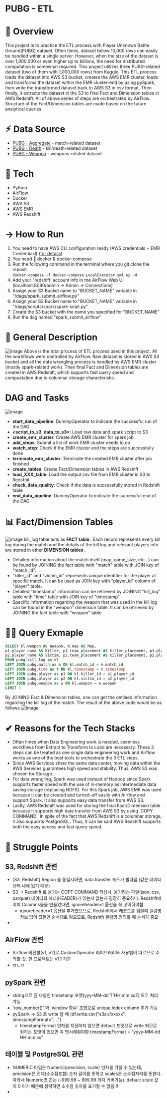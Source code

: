 # PUBG - ETL

# 📖 Overview
This project is to practice the ETL process with Player Unknown Battle Ground(PUBG) dataset. Often times, dataset below 10,000 rows can easily be handled within a single server. However, when the size of the dataset is over 1,000,000 or even higher up to billions, the need for distributed computation is somewhat required. This project utilizes three PUBG-related dataset (two of them with 1,000,000 rows) from Kaggle. This ETL process loads the dataset into AWS S3 bucket, creates the AWS EMR cluster, loads and transforms the dataset within the EMR cluster-end by using pySpark, then write the transformed dataset back to AWS S3 in csv format. Then finally, it extracts the dataset in the S3 to final Fact and Dimension tables in AWS Redshift. All of above series of steps are orchestrated by AirFlow. Structure of the Fact/Dimension tables are made based on the future analytical queries.

# ⚡︎ Data Source
- [PUBG - Aggregate](https://www.kaggle.com/skihikingkevin/pubg-match-deaths?select=aggregate) - match-related dataset <br>
- [PUBG - Death](https://www.kaggle.com/skihikingkevin/pubg-match-deaths?select=deaths) - kill/death-related dataset <br>
- [PUBG - Weapon](https://www.kaggle.com/aadhavvignesh/pubg-weapon-stats?select=pubg-weapon-stats.csv) - weapons-related dataset

# 🚩 Tech
- Python
- AirFlow
- Docker
- AWS S3
- AWS EMR
- AWS Redshift

# → How to Run
1. You need to have AWS CLI configuration ready (AWS credentials + EMR Credentiasl) ([for details](https://docs.aws.amazon.com/cli/latest/userguide/cli-configure-quickstart.html))
2. You need 🐳 docker & docker-compose
3. Run the following command in the terminal where you git clone the reposit <br>
```docker-compose -f docker-compose-LocalExecutor.yml up -d```
5. Add your "redshift' account info in the AirFlow Web UI (localhost:8080/admin -> Admin -> Connections)
6. Assign your S3 Bucket name to "BUCKET_NAME" variable in "/dags/spark_submit_airflow.py"
7. Assign your S3 Bucket name to "BUCKET_NAME" variable in "/dags/scripts/spark/spark-scipt.py"
8. Create the S3 bucket with the name you specified for "BUCKET_NAME"
9. Run the dag named "spark_submit_airflow"

# 📘 General Description
![image](https://user-images.githubusercontent.com/26275222/157262095-ef985cd1-29f7-4c8d-8e97-c3db0cbffa82.png)
Above is the total process of ETL process used in this project. All the workflows were controlled by AirFlow. Raw dataset is stored in AWS S3 bucket and all the data wrangling process is handled by AWS EMR cluster (mostly spark-related work). Then final Fact and Dimension tables are created in AWS Redshift, which supports fast query speed and compuatation due to columnar storage characteristic.

# DAG and Tasks
![image](https://user-images.githubusercontent.com/26275222/157407898-47bfa5ec-30f4-4d29-84dc-bc819d59e893.png)
- <strong>start_data_pipeline</strong>: DummyOperator to indicate the successful run of the DAG
- <strong><script_to_s3, data_to_s3></strong>: Load raw data and spark script to S3
- <strong>create_emr_cluster</strong>: Create AWS EMR cluster for spark job
- <strong>add_steps</strong>: Submit a list of work EMR cluster needs to do
- <strong>watch_step</strong>: Check if the EMR cluster and the steps are successfully done
- <strong>terminate_emr_cluster</strong>: Terminate the created EMR cluster after job finished
- <strong>create_tables</strong>: Create Fact/Dimension tables in AWS Redshift
- <strong>load_XXX_table</strong>: Load the output csv file from EMR cluster in S3 to Redsfhit
- <strong>check_data_quality</strong>: Check if the data is successfully stored in Redshift table
- <strong>end_data_pipeline</strong>: DummyOperator to indicate the successful end of the DAG


# 📊 Fact/Dimension Tables
![image](https://user-images.githubusercontent.com/26275222/157388669-a460918c-4dff-4cbc-91cf-2c5deaf36141.png)
kill_log table acts as <strong>FACT table </strong>. Each record represents every kill log during the match and the details of the kill log and relevant players info are stored in other <strong>DIMENSION tables </strong>.
- Detailed information about the match itself (map, game_size, etc...) can be found by JOINING the fact table with "match" table with JOIN key of "match_id".
- "killer_id" and "victim_id" represents unique identifier for the player at specific match. It can be used as JOIN key with "player_id" column of "player" table.
- Detailed "timestamp" information can be retrieved by JOINING "kill_log" table with "time" table with JOIN key of "timestamp".
- Specific information regarding the weapon that was used in the kill log can be found in the "weapon" dimension table. It can be retrieved by JOINING the fact table with "weapon" table.

# 🙋‍♂️ Query Exmaple
```sql
SELECT kl.weapon AS Weapon, m.map AS Map,
p1.player_name AS Killer, p1.team_placement AS Killer_placement, p1.player_kills AS Killer_kill, p1.player_dmg AS Killer_dmg,
p2.player_name AS Victim, p2.team_placement AS Killer_placement, p2.player_kills AS Vivctim_kill, p2.player_dmg AS Victim_dmg
FROM pubg.kill_log as kl
LEFT JOIN pubg.match as m ON kl.match_id = m.match_id
LEFT JOIN pubg.time as t ON kl.timestamp = t.timestamp
LEFT JOIN pubg.player as p1 ON kl.killer_id = p1.player_id
LEFT JOIN pubg.player as p2 ON kl.victim_id = p2.player_id
LEFT JOIN pubg.weapon as w ON kl.weapon = w.weapon
LIMIT 3
```
By JOINING Fact & Dimension tables, one can get the detilaed information regarding the kill log of the match. The result of the above code would be as follows
![image](https://user-images.githubusercontent.com/26275222/157410400-bf421080-f64b-41f7-ae1c-42b710b6cea0.png)

# ✔︎ Reasons for the Tech Stacks
- Often times when Data Engineering work is needed, seemless workflows from Extract to Transform to Load are necessary. These 3 steps can be treated as one single data engineering work and Airflow works as one of the best tools to orchestrate the 3 ETL steps.
- Since AWS Services share the same data center, moving data within the AWS Services guarantees high speed and stability. Thus, AWS S3 was chosen for Storage.
- For data wrangling, Spark was used instead of Hadoop since Spark supports faster speed with the use of in-memory as intermediate data saving storage (replacing HDFS). For this Spark job, AWS EMR was used because it can be created and turned-off easily with Airflow and support Spark. It also supports easy data transfer from AWS S3.
- Lastly, AWS Redshift was used for storing the final Fact/Dimension table because it supports high data transfer from AWS S3 by using 'COPY COMMAND'. In spite of the fact that AWS Redshift is a columnar storage, it also supports PostgreSQL. Thus, it can be said AWS Redshift supports both the easy access and fast query speed.

# 🤔 Struggle Points
  
## S3, Redshift 관련
- [S3, Redshift] Region 을 동일시하면, data transfer 속도가 빨라짐 (같은 데이터 센터 내에 있기 때문)
- S3 → Redshift 로 옮기는 COPT COMMAND 작성시, 옮기려는 파일(json, csv, parquet) 데이터의 헤더(HEADER)가 있는지 없는지 굉장히 중요하다. Redshift에 이미 Columns들을 만들었다면, ignoreheader=1 옵션을 꼭 넣어줘야함
  - ignoreheader=1 옵션을 추가했으므로, Redshift에서 레코드를 읽을때 컬럼명 정보 없이 값들만 순서대로 읽으므로, Redshift 컬럼명 정의할 때 순서가 중요
-
  
## AirFlow 관련
- Airflow 버전별(v1, v2)로 CustomOperator 라이브러리와 사용법이 다르므로 주의할 것. 현 프로젝트는 v1.1 기준
- ㅁㄴㅇ

## pySpark 관련
- string으로 된 다양한 timestamp 포맷(yyy-MM-dd'T'HH:mm:ssZ) 모두 처리가능
- 'row_number()' 와 'window 함수' 조합으로 unique index column 추가 가능
- pySpark → S3 로 write 할 때 (df.write.csv("s3a://xxxxx", timestampFormat="....")
  - timestampFormat 인자를 지정하지 않으면 default 포맷으로 write 되므로 원하는 포맷이 있으면 꼭 명시해줘야함 timestampFormat = "yyyy-MM-dd HH:mm:ss"

## 테이블 및 PostgreSQL 관련
- NUMERIC 타입은 Numeric(precision, scale) 인자를 가질 수 있는데, precision은 전체(소수점포함) 숫자 길이를 뜻하고 scales은 소수점자리를 뜻한다. 따라서 Numeric(5,2)는 (-999.99 ~ 999.99 까지 커버가능). default scale 값이 0 이기 때문에 생략하면 소수점 숫자를 표기할 수 없음!!!
-
